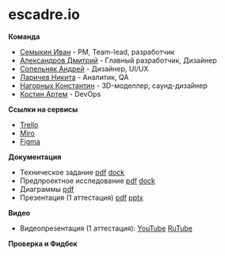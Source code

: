 # escadre.io


**Команда**  
- [Семыкин Иван]() - PM, Team-lead, разработчик
- [Александров Дмитрий]() - Главный разработчик, Дизайнер
- [Сопельняк Андрей]() - Дизайнер, UI/UX
- [Ларичев Никита]() - Аналитик, QA
- [Нагорных Константин]() - 3D-моделлер, саунд-дизайнер
- [Костин Артем]() - DevOps
  
**Ссылки на сервисы**  
- [Trello]()  
- [Miro]()  
- [Figma]()   

**Документация**  
- Техническое задание [pdf]() [dock]()
- Предпроектное исследование [pdf]() [dock]()
- Диаграммы [pdf]()
- Презентация (1 аттестация) [pdf]() [pptx]()  

**Видео**  
- Видеопрезентация (1 аттестация): [YouTube]() [RuTube]()
  
**Проверка и Фидбек**  
